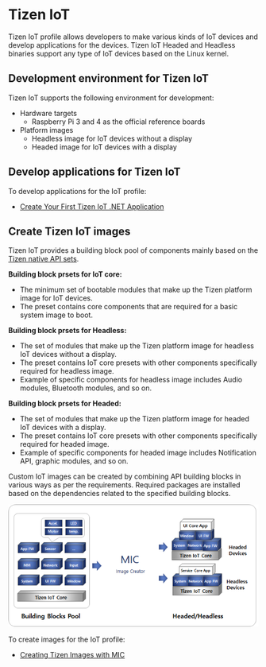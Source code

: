 # Tizen IoT

Tizen IoT profile allows developers to make various kinds of IoT devices and develop applications for the devices.
Tizen IoT Headed and Headless binaries support any type of IoT devices based on the Linux kernel.

## Development environment for Tizen IoT
Tizen IoT supports the following environment for development:
- Hardware targets
    - Raspberry Pi 3 and 4 as the official reference boards
- Platform images
    - Headless image for IoT devices without a display
    - Headed image for IoT devices with a display

## Develop applications for Tizen IoT
To develop applications for the IoT profile:
- [Create Your First Tizen IoT .NET Application](../../../application/dotnet/get-started/iot/first-app.md)

## Create Tizen IoT images
Tizen IoT provides a building block pool of components mainly based on the [Tizen native API sets](../../../application/native/api/wearable/latest/index.html).

**Building block prsets for IoT core:**
- The minimum set of bootable modules that make up the Tizen platform image for IoT devices.
- The preset contains core components that are required for a basic system image to boot.

**Building block prsets for Headless:**
- The set of modules that make up the Tizen platform image for headless IoT devices without a display.
- The preset contains IoT core presets with other components specifically required for headless image.
- Example of specific components for headless image includes Audio modules, Bluetooth modules, and so on.

**Building block prsets for Headed:**
- The set of modules that make up the Tizen platform image for headed IoT devices with a display.
- The preset contains IoT core presets with other components specifically required for headed image.
- Example of specific components for headed image includes Notification API, graphic modules, and so on.

Custom IoT images can be created by combining API building blocks in various ways as per the requirements. Required packages are installed based on the dependencies related to the specified building blocks.

![iot_building_block](media/iot_building_block.png)

To create images for the IoT profile:
- [Creating Tizen Images with MIC](../../developing/creating.md)